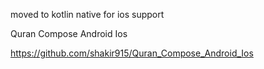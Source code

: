 moved to kotlin native for ios support

Quran Compose Android Ios

https://github.com/shakir915/Quran_Compose_Android_Ios

